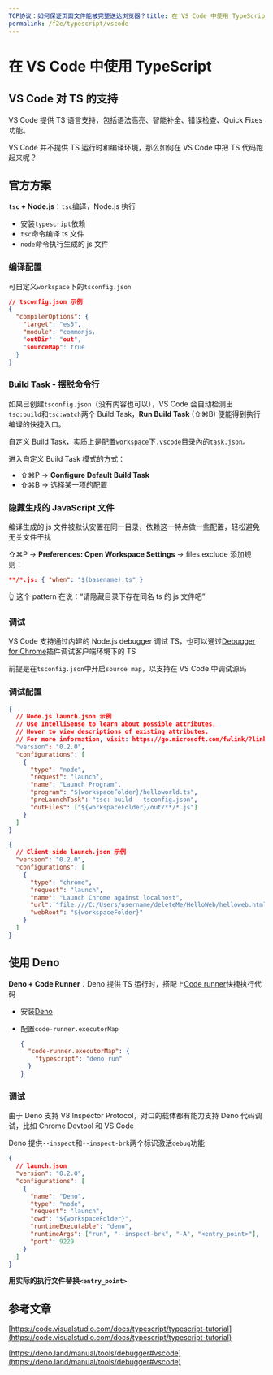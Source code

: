 ```yaml
---
TCP协议：如何保证页面文件能被完整送达浏览器？title: 在 VS Code 中使用 TypeScript
permalink: /f2e/typescript/vscode
---
```


# 在 VS Code 中使用 TypeScript

## VS Code 对 TS 的支持

VS Code 提供 TS 语言支持，包括语法高亮、智能补全、错误检查、Quick Fixes 功能。

VS Code 并不提供 TS 运行时和编译环境，那么如何在 VS Code 中把 TS 代码跑起来呢？

## 官方方案

**`tsc` + Node.js**：`tsc`编译，Node.js 执行

- 安装`typescript`依赖
- `tsc`命令编译 ts 文件
- `node`命令执行生成的 js 文件

### 编译配置

可自定义`workspace`下的`tsconfig.json`

```json
// tsconfig.json 示例
{
  "compilerOptions": {
    "target": "es5",
    "module": "commonjs，
    "outDir": "out",
    "sourceMap": true
  }
}
```

### Build Task - 摆脱命令行

如果已创建`tsconfig.json`（没有内容也可以），VS Code 会自动检测出`tsc:build`和`tsc:watch`两个 Build Task，**Run Build Task** (⇧⌘B) 便能得到执行编译的快捷入口。

自定义 Build Task，实质上是配置`workspace`下`.vscode`目录內的`task.json`。

进入自定义 Build Task 模式的方式：

- ⇧⌘P -> **Configure Default Build Task**
- ⇧⌘B -> 选择某一项的配置

### 隐藏生成的 JavaScript 文件

编译生成的 js 文件被默认安置在同一目录，依赖这一特点做一些配置，轻松避免无关文件干扰

⇧⌘P -> **Preferences: Open Workspace Settings** -> files.exclude 添加规则：

```json
**/*.js: { "when": "$(basename).ts" }
```

👆 这个 pattern 在说：“请隐藏目录下存在同名 ts 的 js 文件吧”

### 调试

VS Code 支持通过内建的 Node.js debugger 调试 TS，也可以通过[Debugger for Chrome](https://marketplace.visualstudio.com/items?itemName=msjsdiag.debugger-for-chrome)插件调试客户端环境下的 TS

前提是在`tsconfig.json`中开启`source map`，以支持在 VS Code 中调试源码

### 调试配置

```json
{
  // Node.js launch.json 示例
  // Use IntelliSense to learn about possible attributes.
  // Hover to view descriptions of existing attributes.
  // For more information, visit: https://go.microsoft.com/fwlink/?linkid=830387
  "version": "0.2.0",
  "configurations": [
    {
      "type": "node",
      "request": "launch",
      "name": "Launch Program",
      "program": "${workspaceFolder}/helloworld.ts",
      "preLaunchTask": "tsc: build - tsconfig.json",
      "outFiles": ["${workspaceFolder}/out/**/*.js"]
    }
  ]
}
```

```json
{
  // Client-side launch.json 示例
  "version": "0.2.0",
  "configurations": [
    {
      "type": "chrome",
      "request": "launch",
      "name": "Launch Chrome against localhost",
      "url": "file:///C:/Users/username/deleteMe/HelloWeb/helloweb.html",
      "webRoot": "${workspaceFolder}"
    }
  ]
}
```

## 使用 Deno

**Deno + Code Runner**：Deno 提供 TS 运行时，搭配上[Code runner](https://marketplace.visualstudio.com/items?itemName=formulahendry.code-runner)快捷执行代码

- 安装[Deno](https://deno.land/#installation)

- 配置`code-runner.executorMap`

  ```json
  {
    "code-runner.executorMap": {
      "typescript": "deno run"
    }
  }
  ```

### 调试

由于 Deno 支持 V8 Inspector Protocol，对口的载体都有能力支持 Deno 代码调试，比如 Chrome Devtool 和 VS Code

Deno 提供`--inspect`和`--inspect-brk`两个标识激活`debug`功能

```json
{
  // launch.json
  "version": "0.2.0",
  "configurations": [
    {
      "name": "Deno",
      "type": "node",
      "request": "launch",
      "cwd": "${workspaceFolder}",
      "runtimeExecutable": "deno",
      "runtimeArgs": ["run", "--inspect-brk", "-A", "<entry_point>"],
      "port": 9229
    }
  ]
}
```

**用实际的执行文件替换`<entry_point>`**

## 参考文章

[https://code.visualstudio.com/docs/typescript/typescript-tutorial](https://code.visualstudio.com/docs/typescript/typescript-tutorial)

[https://deno.land/manual/tools/debugger#vscode](https://deno.land/manual/tools/debugger#vscode)
